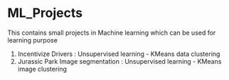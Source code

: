 # ML_Projects
This contains small projects in Machine learning which can be used for learning purpose

1. Incentivize Drivers : Unsupervised learning - KMeans data clustering
2. Jurassic Park Image segmentation : Unsupervised learning - KMeans image clustering
